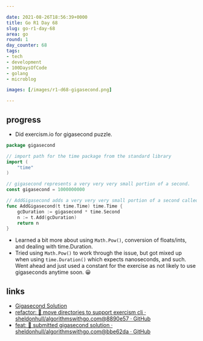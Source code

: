 ```yaml
---

date: 2021-08-26T18:56:39+0000
title: Go R1 Day 68
slug: go-r1-day-68
area: go
round: 1
day_counter: 68
tags:
- tech
- development
- 100DaysOfCode
- golang
- microblog

images: [/images/r1-d68-gigasecond.png]

---
```


## progress

- Did exercism.io for gigasecond puzzle.

```go
package gigasecond

// import path for the time package from the standard library
import (
	"time"
)

// gigasecond represents a very very very small portion of a second.
const gigasecond = 1000000000

// AddGigasecond adds a very very very small portion of a second called a gigasecond to a provided time input.
func AddGigasecond(t time.Time) time.Time {
	gcDuration := gigasecond * time.Second
	n := t.Add(gcDuration)
	return n
}

```

- Learned a bit more about using `Math.Pow()`, conversion of floats/ints, and dealing with time.Duration.
- Tried using `Math.Pow()` to work through the issue, but got mixed up when using `time.Duration()` which expects nanoseconds, and such.
Went ahead and just used a constant for the exercise as not likely to use gigaseconds anytime soon. 😀

## links

- [Gigasecond Solution](https://exercism.io/my/solutions/1731a96e6e5345129e2fb181f6f44821)
- [refactor: 🚚 move directories to support exercism cli · sheldonhull/algorithmswithgo.com@8890e57 · GitHub](https://github.com/sheldonhull/algorithmswithgo.com/commit/8890e576b13c5e063fe70da2a42a8826be222850)
- [feat: 🎉 submitted gigasecond solution · sheldonhull/algorithmswithgo.com@bbe62da · GitHub](https://github.com/sheldonhull/algorithmswithgo.com/commit/bbe62da3a721c935ff7cb79327d4cc158bc60e71)
